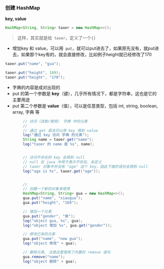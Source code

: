 ### 创建 HashMap
**key, value**
```java
HashMap<String, String> taoer = new HashMap<>();
```
> 这样，其实就是给` taoer`，定义了一个`{}`
* 增加key 和 value，可以用` put`，就可以put进去了，如果原先没有，就put进去，如果那个key有的，就会直接修改，比如例子height就已经修改了170
```java
taoer.put("name", "gua");

taoer.put("height", 169);
taoer.put("height", "170");
```

* 字典的内容是成对出现的
* put 的第一个参数是 **key**（键），几乎所有情况下，都是字符串，这也是它的主要用途
* put 第二个参数是 **value**（值），可以是任意类型，包括 int, string, boolean, array, 字典 等

```java
        // 访问（读取/使用） 字典 中的元素
        //
        // 通过 get 语法可以用 key 得到 value
        log("通过 key 访问 字典 的元素");
        String name = taoer.get("name");
        log("taoer 的 name 是 %s", name);


        // 访问不存在的 key 会得到 null
        // null 在 java 中用于表示不存在、未定义
        // taoer 对象中并没有 "age" 这个 key，因此下面的语句会得到 null
        log("age is %s", taoer.get("age"));


        //
        // 创建一个新的对象来使用
        HashMap<String, String> gua = new HashMap<>();
        gua.put("name", "xiaogua");
        gua.put("height", "169");

        // 增加一个元素
        gua.put("gender", "男");
        log("object gua, %s", gua);
        log("object 增加 %s", gua.get("gender"));

        // 修改已有的元素
        gua.put("name", "new gua");
        log("object 修改" + gua);

        // 删除元素, 注意这里使用了内置的 remove 语句
        gua.remove("name");
        log("object 删除" + gua);

```
